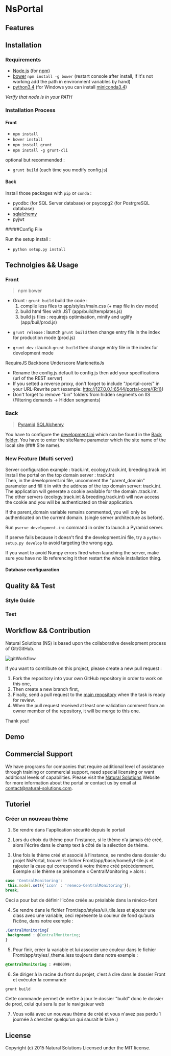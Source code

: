 # NsPortal




## Features


## Installation


### Requirements

 - [Node.js](https://nodejs.org/) (for [npm](https://www.npmjs.com/))
 - [bower](http://bower.io/) `npm install -g bower` (restart console after install, if it's not working add the path in environment variables by hand)
 - [python3.4](https://www.python.org/download/releases/3.4.0/) (for Windows you can install [miniconda3.4](http://conda.pydata.org/miniconda.html))


*Verify that node is in your PATH*

### Installation Process

#### Front
- `npm install`
- `bower install`
- `npm install grunt`
- `npm install -g grunt-cli`

optional but recommended :

- `grunt build` (each time you modify config.js)

#### Back

Install those packages with `pip` or `conda` :

- pyodbc (for SQL Server database) or psycopg2 (for PostrgreSQL database)
- [sqlalchemy](http://www.sqlalchemy.org/)
- pyjwt

#####Config File

Run the setup install : 
- `python setup.py install`


## Technolgies && Usage

### Front

> npm
> bower

* Grunt :
 `grunt build` build the code : 
  1. compile less files to app/styles/main.css (+ map file in dev mode)
  2. build html files with JST (app/build/templates.js)
  3. build js files : requirejs optimisation, minify and uglify (app/buil/prod.js)

- `grunt release` : launch `grunt build` then change entry file in the index for production mode (prod.js)

- `grunt dev` : launch `grunt build` then change entry file in the index for development mode

 RequireJS
 Backbone Underscore
 MarionetteJs

- Rename the config.js.default to config.js then add your specifications (url of the REST server)
- If you setted a reverse proxy, don't forget to include "/portal-core/" in your URL-Rewrite part (example: http://127.0.0.1:6544/portal-core/{R:1})
- Don't forget to remove "bin" folders from hidden segments on IIS (Filtering demands -> Hidden sengments)

### Back

 >[Pyramid](http://docs.pylonsproject.org/projects/pyramid/en/latest/)
 >[SQLAlchemy](http://www.sqlalchemy.org/)


You have to configure the [development.ini](https://github.com/NaturalSolutions/NsPortal/tree/master/Back/development.ini.default) which can be found in the [Back folder](https://github.com/NaturalSolutions/NsPortal/tree/master/Back/).
You have to enter the siteName parameter which the site name of the local site (### Site name).

### New Feature (Multi server)
Server configuration example : track.int, ecology.track.int, breeding.track.int  
Install the portal on the top domain server : track.int  
Then, in the development.ini file, uncomment the "parent_domain" parameter and fill it in with the address of the top domain server: track.int.  
The application will generate a cookie available for the domain .track.int. The other servers (ecology.track.int & breeding.track.int) will now access the cookie and you will be authenticated on their application.  
    
If the parent_domain variable remains commented, you will only be authenticated on the current domain. (single server architecture as before).

Run `pserve development.ini` command in order to launch a Pyramid server.

If pserve fails because it doesn't find the development.ini file, try a `python setup.py develop` to avoid targeting the wrong egg.

If you want to avoid Numpy errors fired when launching the server, make sure you have no lib referencing it then restart the whole installation thing. 

#### Database configuaration

## Quality && Test

### Style Guide

### Test

## Workflow && Contribution

Natural Solutions (NS) is based upon the collaborative development process of Git/GitHub.

![gitWorkflow](http://img11.hostingpics.net/pics/424731gitflow.png)

If you want to contribute on this project, please create a new pull request :
1. Fork the repository into your own GitHub repository in order to work on this one,
2. Then create a new branch first,
3. Finally, send a pull request to the [main repository](https://github.com/NaturalSolutions/NsPortal/) when the task is ready for review.
4. When the pull request received at least one validation comment from an owner member of the repository, it will be merge to this one.

Thank you!


## Demo


## Commercial Support

We have programs for companies that require additional level of assistance through training or commercial support, need special licensing or want additional levels of capabilities. Please visit the [Natural Solutions](http://www.natural-solutions.eu/) Website for more information about the portal or contact us by email at contact@natural-solutions.com.

## Tutoriel

### Créer un nouveau thème

1. Se rendre dans l'application sécurité depuis le portail

2. Lors du choix du thème pour l'instance, si le thème n'a jamais été créé, alors l'écrire dans le champ text à côté de la sélection de thème.

3. Une fois le thème créé et associé à l’instance, se rendre dans dossier du projet NsPortal, trouver le fichier Front/app/base/home/lyt-tile.js et rajouter la case qui correspond à votre thème créé précédemment. Exemple si le thème se prénomme « CentralMonitoring » alors :
```js
case 'CentralMonitoring':
 this.model.set({'icon' : 'reneco-CentralMonitoring'});
break;
```
Ceci a pour but de définir l’icône créée au préalable dans la rénéco-font

4. Se rendre dans le fichier  Front/app/styles/ui/_tile.less et ajouter une class avec une variable, ceci représente la couleur de fond qu’aura l’icône, dans notre exemple :
```css
.CentralMonitoring{
 background : @CentralMonitoring;
}
```
5. Pour finir, créer la variable et lui associer une couleur dans le fichier Front/app/styles/_theme.less toujours dans notre exemple :
```css
@CentralMonitoring : #4B6099;
```

6. Se diriger à la racine du front du projet, c'est à dire dans le dossier Front et exécuter la commande
```cmd
grunt build
```
Cette commande permet de mettre à jour le dossier "build" donc le dossier de prod, celui qui sera lu par le navigateur web

7. Vous voilà avec un nouveau thème de créé et vous n'avez pas perdu 1 journée à chercher quelqu'un qui saurait le faire :)

## License

Copyright (c) 2015 Natural Solutions
Licensed under the MIT license.
